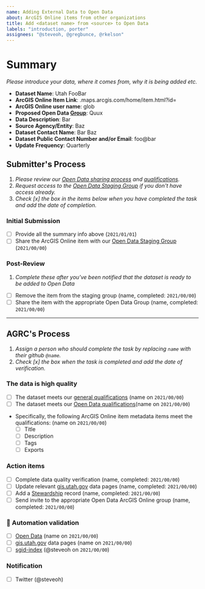 ```yaml
---
name: Adding External Data to Open Data
about: ArcGIS Online items from other organizations
title: Add <dataset name> from <source> to Open Data
labels: "introduction, porter"
assignees: "@steveoh, @gregbunce, @rkelson"
---
```


# Summary

_Please introduce your data, where it comes from, why it is being added etc._

- **Dataset Name**: Utah FooBar
- **ArcGIS Online Item Link**: <orgname>.maps.arcgis.com/home/item.html?id=<itemid>
- **ArcGIS Online user name**: glob
- **Proposed Open Data [Group](https://utah.maps.arcgis.com/home/groups.html)**: Quux
- **Data Description**: Bar
- **Source Agency/Entity**: Baz
- **Dataset Contact Name**: Bar Baz
- **Dataset Public Contact Number and/or Email**: foo@bar
- **Update Frequency**: Quarterly

## Submitter's Process

1. _Please review our [Open Data sharing process](https://gis.utah.gov/sharing/process#open-data) and [qualifications](https://gis.utah.gov/about/policy/sgid#sgid-index-qualifications)._
1. _Request access to the [Open Data Staging Group](https://utah.maps.arcgis.com/home/group.html?id=3d3bd0d238f24f45b2c4b84f1015a317) if you don't have access already._
1. _Check [x] the box in the items below when you have completed the task and add the date of completion._

### Initial Submission

- [ ] Provide all the summary info above (`2021/01/01`)
- [ ] Share the ArcGIS Online item with our [Open Data Staging Group](https://utah.maps.arcgis.com/home/group.html?id=3d3bd0d238f24f45b2c4b84f1015a317) (`2021/00/00`)

### Post-Review

1. _Complete these after you've been notified that the dataset is ready to be added to Open Data_

- [ ] Remove the item from the staging group (name, completed: `2021/00/00`)
- [ ] Share the item with the appropriate Open Data Group (name, completed: `2021/00/00`)

---

## AGRC's Process

1. _Assign a person who should complete the task by replacing `name` with their github `@name`._
1. _Check [x] the box when the task is completed and add the date of verification._

### The data is high quality

- [ ] The dataset meets our [general qualifications](https://gis.utah.gov/about/policy/sgid#general-qualifications) (name on `2021/00/00`)
- [ ] The dataset meets our [Open Data qualifications](https://gis.utah.gov/about/policy/sgid#sgid-index-qualifications)(name on `2021/00/00`)
- Specifically, the following ArcGIS Online item metadata items meet the qualifications: (name on `2021/00/00`)
  - [ ] Title
  - [ ] Description
  - [ ] Tags
  - [ ] Exports

### Action items

- [ ] Complete data quality verification (name, completed: `2021/00/00`)
- [ ] Update relevant [gis.utah.gov](https://gis.utah.gov/data) data pages (name, completed: `2021/00/00`)
- [ ] Add a [Stewardship](https://docs.google.com/spreadsheets/d/11ASS7LnxgpnD0jN4utzklREgMf1pcvYjcXcIcESHweQ/edit#gid=1) record (name, completed: `2021/00/00`)
- [ ] Send invite to the appropriate Open Data ArcGIS Online group (name, completed: `2021/00/00`)

### :robot: Automation validation

- [ ] [Open Data](https://opendata.gis.utah.gov) (name on `2021/00/00`)
- [ ] [gis.utah.gov](https://gis.utah.gov/data) data pages (name on `2021/00/00`)
- [ ] [sgid-index](https://gis.utah.gov/data/sgid-index) (@steveoh on `2021/00/00`)

### Notification

- [ ] Twitter (@steveoh)
